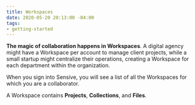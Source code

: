 ```yaml
---
title: Workspaces
date: 2020-05-20 20:13:00 -04:00
tags:
- getting-started
---
```


**The magic of collaboration happens in Workspaces**. A digital agency might have a Workspace per account to manage client projects, while a small startup might centralize their operations, creating a Workspace for each department within the organization.

When you sign into Sensive, you will see a list of all the Workspaces for which you are a collaborator.

A Workspace contains **Projects**, **Collections**, and **Files**.